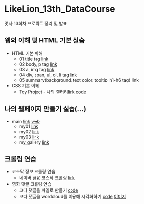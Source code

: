 # LikeLion_13th_DataCourse
멋사 13회차 프로젝트 정리 및 발표

## 웹의 이해 및 HTML 기본 실습
  + HTML 기본 이해
    - 01 title tag [link](https://github.com/saimino/LikeLion_DataCourse/web_html/01_html_title.html)
    - 02 body, p tag [link](https://saimino.github.io/LikeLion_DataCourse/web_html/02_html_body.html)
    - 03 a, img tag [link](https://github.com/saimino/LikeLion_DataCourse/blob/main/web_html/03_html_link_img.html)
    - 04 div, span, ul, ol, li tag [link](https://github.com/saimino/LikeLion_13th_DataCourse/blob/main/web_html/04_html_div_span.html)
    - 05 summary(background, text color, tooltip, h1-h6 tag) [link](https://github.com/kbjung/LikeLion_DataCourse/blob/main/web_html/05_html_summary.html)
  + CSS 기본 이해
    - Toy Project - 나의 갤러리[link](https://saimino.github.io/LikeLion_13th_DataCourse/02_css_gallery/15_my_gallery.html) [code](https://github.com/saimino/LikeLion_13th_DataCourse/blob/main/02_css_gallery/15_my_gallery.html)


## 나의 웹페이지 만들기 실습(...)

 + main [link](https://github.com/saimino/LikeLion_DataCourse/blob/main/01_web_html/%EA%B9%80%EB%B2%94%EC%A4%91_homepage/main.html) [web](https://saimino.github.io/LikeLion_DataCourse/01_web_html/my_web/main.html)
    - my01 [link](https://github.com/saimino/LikeLion_DataCourse/blob/main/01_web_html/%EA%B9%80%EB%B2%94%EC%A4%91_homepage/my01.html)
    - my02 [link](https://github.com/saimino/LikeLion_DataCourse/blob/main/01_web_html/%EA%B9%80%EB%B2%94%EC%A4%91_homepage/my02.html)
    - my03 [link](https://github.com/saimino/LikeLion_DataCourse/blob/main/01_web_html/%EA%B9%80%EB%B2%94%EC%A4%91_homepage/my03.html)
    - my_gallery [link](https://github.com/saimino/LikeLion_DataCourse/blob/main/01_web_html/my_web/15_my_gallery.html)

## 크롤링 연습
  + 코스닥 정보 크롤링 연습
    - 네이버 금융 코스닥 크롤링 [link](https://github.com/saimino/LikeLion_DataCourse/blob/main/codeclass/2021.09.08/05_stack_get.py)
  + 영화 댓글 크롤링 연습
    - 코다 댓글을 파일로 만들기 [code](https://github.com/saimino/LikeLion_DataCourse/blob/main/codeclass/2021.09.09/kbj_wordcloud/14_movie.py)
    - 코다 댓글을 wordcloud를 이용해 시각화하기 [code](https://github.com/saimino/LikeLion_DataCourse/blob/main/codeclass/2021.09.09/kbj_wordcloud/14_movie_vis.py) [이미지](https://github.com/saimino/LikeLion_DataCourse/blob/main/codeclass/2021.09.09/kbj_wordcloud/myfig2.png)
